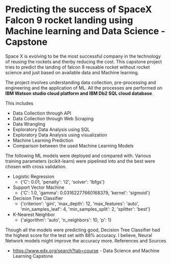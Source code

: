  
# Predicting the success of SpaceX Falcon 9 rocket landing using Machine learning and Data Science - Capstone

Space X is evolving to be the most successful company in the technology of reusing the rockets and therby reducing the cost. This capstone project tries to predict the landing of falcon 9 reusable rocket without rocket science and just based on available data and Machine learning.   

The project involves understanding data collection, pre-processing and engineering and the application of ML. All the processes are performed on **IBM Watson studio cloud platform and IBM Db2 SQL cloud database**.

This includes
 - Data Collection through API
 - Data Collection through Web Scraping 
 - Data Wrangling 
 - Exploratory Data Analysis using SQL
 - Exploratory Data Analysis using visualization 
 - Machine Learning Prediction 
 - Comparison between the used Machine Learning Models 

The following ML models were deployed and compared with. Various training parameters (scikit-learn) were pipelined into and the best were chosen with cross validation. 
 - Logistic Regression 
   - {'C': 0.01, 'penalty': 'l2', 'solver': 'lbfgs'}
 - Support Vector Machine
   - {'C': 1.0, 'gamma': 0.03162277660168379, 'kernel': 'sigmoid'}
 - Decision Tree Classifier
   - {'criterion': 'gini', 'max_depth': 12, 'max_features': 'auto', 'min_samples_leaf': 4, 'min_samples_split': 2, 'splitter': 'best'} 
 - K-Nearest Neighbor
   - {'algorithm': 'auto', 'n_neighbors': 10, 'p': 1}

Though all the models were predicting good, Decision Tree Classifier had the highest score for the test set with 88% accuracy. I believe, Neural Network models might improve the accuracy more. 
References and Sources 
 - https://www.edx.org/search?tab=course - Data Science and Machine Learning Capstone 
 

